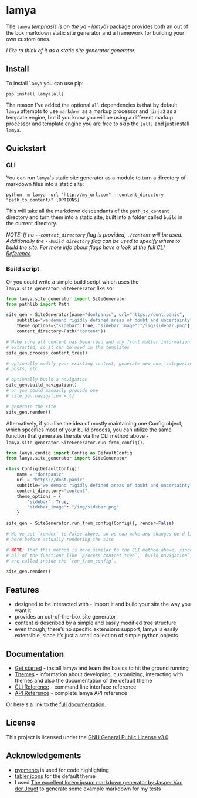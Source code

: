 # lamya
The `lamya` (_emphasis is on the ya - lamyà_) package provides both an out of the box markdown static site generator and a framework for building your own custom ones.

_I like to think of it as a static site generator generator._

## Install
To install `lamya` you can use pip:

```
pip install lamya[all]
```

The reason I've added the optional `all` dependencies is that by default `lamya` attempts to use `markdown` as a markup processor and `jinja2` as a template engine, but if you know you will be using a different markup processor and template engine you are free to skip the `[all]` and just install `lamya`.

## Quickstart
### CLI
You can run `lamya`'s static site generator as a module to turn a directory of markdown files into a static site:

```
python -m lamya -url "http://my_url.com" --content_directory "path_to_content/" [OPTIONS]
```

This will take all the markdown descendants of the `path_to_content` directory and turn them into a static site, built into a folder called `build` in the current directory.

_NOTE: If no `--content_directory` flag is provided, `./content` will be used. Additionally the `--build_directory` flag can be used to specify where to build the site. For more info about flags have a look at the full [CLI Reference](https://lamya.readthedocs.io/en/latest/cli-reference.html)._

### Build script
Or you could write a simple build script which uses the `lamya.site_generator.SiteGenerator` like so:

```python
from lamya.site_generator import SiteGenerator
from pathlib import Path

site_gen = SiteGenerator(name="dontpanic", url="https://dont.panic",
    subtitle="we demand rigidly defined areas of doubt and uncertainty",
    theme_options={"sidebar":True, "sidebar_image":"/img/sidebar.png"},
    content_directory=Path("content"))

# Make sure all content has been read and any front matter information has been
# extracted, so it can be used in the templates
site_gen.process_content_tree()

# optionally modify your existing content, generate new one, categorize
# posts, etc.

# optionally build a navigation
site_gen.build_navigation()
# or you could manually provide one
# site_gen.navigation = {}

# generate the site
site_gen.render()
```

Alternatively, if you like the idea of mostly maintaining one Config object, which specifies most of your build process, you can utilize the same function that generates the site via the CLI method above - `lamya.site_generator.SiteGenerator.run_from_config()`.

```python
from lamya.config import Config as DefaultConfig
from lamya.site_generator import SiteGenerator

class Config(DefaultConfig):
    name = "dontpanic"
    url = "https://dont.panic"
    subtitle="we demand rigidly defined areas of doubt and uncertainty",
    content_directory="content",
    theme_options = {
        "sidebar": True,
        "sidebar_image": "/img/sidebar.png"
    }

site_gen = SiteGenerator.run_from_config(Config(), render=False)

# We've set `render` to False above, so we can make any changes we'd like
# here before actually rendering the site

# NOTE: That this method is more similar to the CLI method above, since
# all of the functions like `process_content_tree`, `build_navigation`, etc.
# are called inside the `run_from_config`.

site_gen.render()
```

## Features

- designed to be interacted with - import it and build your site the way you want it
- provides an out-of-the-box site generator
- content is described by a simple and easily modified tree structure
- even though, there’s no specific extensions support, lamya is easily extensible, since it’s just a small collection of simple python objects

## Documentation

- [Get started](https://lamya.readthedocs.io/en/latest/get-started.html) - install lamya and learn the basics to hit the ground running
- [Themes](https://lamya.readthedocs.io/en/latest/themes.html) - information about developing, customizing, interacting with themes and also the documentation of the default theme
- [CLI Reference](https://lamya.readthedocs.io/en/latest/cli-reference.html) - command line interface reference
- [API Reference](https://lamya.readthedocs.io/en/latest/api-reference.html) - complete lamya API reference

Or here's a link to the [full documentation](https://lamya.readthedocs.io/en/latest/index.html).

## License
This project is licensed under the [GNU General Public License v3.0](https://github.com/vshotarov/lamya/blob/master/LICENSE)

## Acknowledgements
- [pygments](https://pygments.org/) is used for code highlighting
- [tabler icons](https://tabler-icons.io/) for the default theme
- I used [The excellent lorem ipsum markdown generator by Jasper Van der Jeugt](https://jaspervdj.be/lorem-markdownum/) to generate some example markdown for my tests
